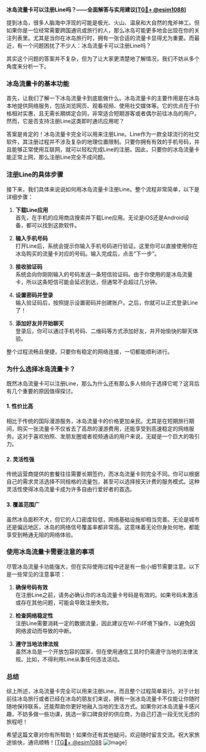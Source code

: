 **冰岛流量卡可以注册Line吗？——全面解答与实用建议[[TG💪+ @esim1088](https://t.me/s/esim1088)]**

提到冰岛，很多人脑海中浮现的可能是极光、火山、温泉和大自然的鬼斧神工。但如果你是一位经常需要跨国通讯或旅行的人，那么冰岛可能更多地会出现在你的关注列表里。尤其是当你在冰岛旅行时，拥有一张合适的流量卡显得尤为重要。而最近，有一个问题困扰了不少人：冰岛流量卡可以注册Line吗？

其实这个问题的答案并不复杂，但为了让大家更清楚地了解情况，我们不妨从多个角度来分析一下。

### 冰岛流量卡的基本功能

首先，让我们了解一下冰岛流量卡到底能做什么。冰岛流量卡的主要作用是在冰岛本地提供网络服务，包括浏览网页、观看视频、使用社交媒体等。它的优点在于价格相对实惠，且无需长期绑定合同，非常适合短期游客或者偶尔前往冰岛的用户。然而，它是否支持注册Line这类即时通讯应用呢？

答案是肯定的！冰岛流量卡完全可以用来注册Line。Line作为一款全球流行的社交软件，其注册过程并不涉及复杂的地理位置限制。只要你拥有有效的手机号码，并且能够正常使用互联网，就可以轻松完成Line的注册。因此，只要你的冰岛流量卡能正常上网，那么注册Line完全不成问题。

### 注册Line的具体步骤

接下来，我们具体来说说如何用冰岛流量卡注册Line。整个流程非常简单，以下是详细步骤：

1. **下载Line应用**  
   首先，在手机的应用商店搜索并下载Line应用。无论是iOS还是Android设备，都可以找到这款软件。

2. **输入手机号码**  
   打开Line后，系统会提示你输入手机号码进行验证。这里你可以直接使用你在冰岛购买的流量卡对应的号码。输入完成后，点击“下一步”。

3. **接收验证码**  
   系统会向你刚刚输入的号码发送一条短信验证码。由于你使用的是冰岛流量卡，所以这条短信可能会延迟到达，但通常不会超过几分钟。

4. **设置密码并登录**  
   输入验证码后，按照提示设置密码并创建账户。之后，你就可以正式登录Line了！

5. **添加好友并开始聊天**  
   登录后，你可以通过手机号码、二维码等方式添加好友，并开始愉快的聊天体验。

整个过程流畅且便捷，只要你有稳定的网络连接，一切都能顺利进行。

### 为什么选择冰岛流量卡？

既然冰岛流量卡可以注册Line，那么为什么还有那么多人倾向于选择它呢？这背后有几个重要的原因值得探讨。

#### 1. **性价比高**
相比于传统的国际漫游服务，冰岛流量卡的价格更加亲民。尤其是在短期旅行期间，购买一张流量卡不仅省去了高昂的漫游费用，还能享受到高速稳定的网络服务。这对于喜欢拍照、发朋友圈或者视频通话的用户来说，无疑是一个巨大的吸引力。

#### 2. **灵活性强**
传统运营商提供的套餐往往需要长期签约，而冰岛流量卡则完全不同。你可以根据自己的需求灵活选择不同规格的流量包，甚至可以选择按天计费的服务模式。这种灵活性使得冰岛流量卡成为许多自由行爱好者的首选。

#### 3. **覆盖范围广**
虽然冰岛面积不大，但它的人口密度较低，网络基础设施却相当完善。无论是城市还是偏远地区，冰岛的网络信号覆盖率都非常高。这意味着无论你身处何地，都能享受到畅通无阻的网络体验。

### 使用冰岛流量卡需要注意的事项

尽管冰岛流量卡功能强大，但在实际使用过程中还是有一些小细节需要注意。以下是一些常见的注意事项：

1. **确保号码有效**  
   在注册Line之前，请务必确认你的冰岛流量卡号码是有效的。如果号码未激活或存在其他问题，可能会导致注册失败。

2. **检查网络稳定性**  
   注册Line需要消耗一定的数据流量，因此建议在Wi-Fi环境下操作，以避免因网络波动而导致的中断。

3. **遵守当地法律法规**  
   虽然冰岛是一个开放包容的国家，但在使用通信工具时仍需遵守当地的法律法规。比如，不得利用Line从事任何违法活动。

### 总结

综上所述，冰岛流量卡完全可以用来注册Line，而且整个过程简单易行。对于计划前往冰岛旅行或者已经在冰岛的朋友们来说，拥有一张冰岛流量卡不仅能让你随时随地保持联系，还能帮助你更好地融入当地的生活方式。如果你对冰岛流量卡感兴趣，不妨多做一些功课，挑选一家口碑良好的供应商，为自己打造一段无忧无虑的旅程吧！

希望这篇文章对你有所帮助！如果你还有其他疑问，欢迎随时留言交流。祝大家旅途愉快，通讯顺畅！[[TG💪+ @esim1088](https://t.me/s/esim1088) ![Image](https://i.postimg.cc/4NQfJmqS/Snipaste-2025-05-13-00-14-12.png)]